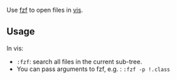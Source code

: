 Use [fzf](https://github.com/junegunn/fzf) to open files in [vis](https://github.com/martanne/vis).

## Usage

In vis:
- `:fzf`: search all files in the current sub-tree.
- You can pass arguments to fzf, e.g. : `:fzf -p !.class` 

